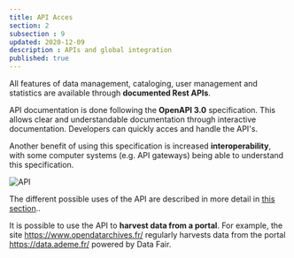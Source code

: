 ```yaml
---
title: API Acces
section: 2
subsection : 9
updated: 2020-12-09
description : APIs and global integration
published: true
---
```


All features of data management, cataloging, user management and statistics are available through **documented Rest APIs**.

API documentation is done following the **OpenAPI 3.0** specification. This allows clear and understandable documentation through interactive documentation. Developers can quickly acces and handle the API's.

Another benefit of using this specification is increased **interoperability**, with some computer systems (e.g. API gateways) being able to understand this specification.


![API](./images/functional-presentation/api.jpg)


The different possible uses of the API are described in more detail in [this section](./interoperate/api)..

It is possible to use the API to **harvest data from a portal**. For example, the site https://www.opendatarchives.fr/ regularly harvests data from the portal https://data.ademe.fr/ powered by Data Fair.
